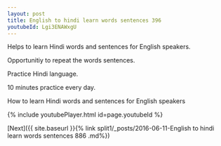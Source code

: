 ```yaml
---
layout: post
title: English to hindi learn words sentences 396 
youtubeId: Lgi3ENAWxgU
---
```

 
 
Helps to learn Hindi words and sentences for English speakers.

Opportunitiy to repeat the words sentences. 

Practice Hindi language. 
 
10 minutes practice every day. 
 
How to learn Hindi words and sentences for English speakers 
 
{% include youtubePlayer.html id=page.youtubeId %}
 
 
[Next]({{ site.baseurl }}{% link  split1/_posts/2016-06-11-English to hindi learn words sentences 886 .md%})
 

